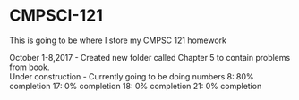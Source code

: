 # CMPSCI-121
This is going to be where I store my CMPSC 121 homework 

October 1-8,2017 - Created new folder called Chapter 5 to contain problems from book.  
            Under construction - Currently going to be doing numbers 
            8: 80% completion
            17: 0% completion
            18: 0% completion
            21: 0% completion
